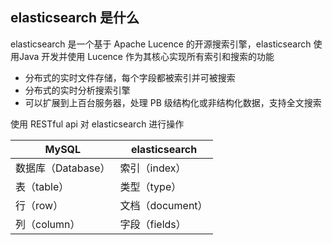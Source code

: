 ## elasticsearch 是什么

elasticsearch 是一个基于 Apache Lucence 的开源搜索引擎，elasticsearch 使用Java 开发并使用 Lucence 作为其核心实现所有索引和搜索的功能

- 分布式的实时文件存储，每个字段都被索引并可被搜索
- 分布式的实时分析搜索引擎
- 可以扩展到上百台服务器，处理 PB 级结构化或非结构化数据，支持全文搜索

使用 RESTful api 对 elasticsearch 进行操作

| MySQL              | elasticsearch    |
| ------------------ | ---------------- |
| 数据库（Database） | 索引（index）    |
| 表（table）        | 类型（type）     |
| 行（row）          | 文档（document） |
| 列（column）       | 字段（fields）   |